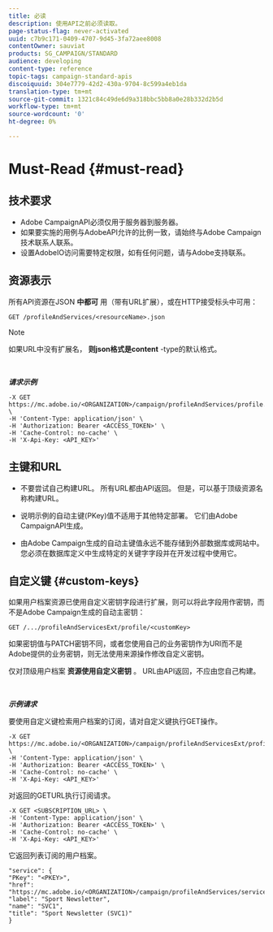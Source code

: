 ```yaml
---
title: 必读
description: 使用API之前必须读取。
page-status-flag: never-activated
uuid: c7b9c171-0409-4707-9d45-3fa72aee8008
contentOwner: sauviat
products: SG_CAMPAIGN/STANDARD
audience: developing
content-type: reference
topic-tags: campaign-standard-apis
discoiquuid: 304e7779-42d2-430a-9704-8c599a4eb1da
translation-type: tm+mt
source-git-commit: 1321c84c49de6d9a318bbc5bb8a0e28b332d2b5d
workflow-type: tm+mt
source-wordcount: '0'
ht-degree: 0%

---
```



# Must-Read {#must-read}

## 技术要求

* Adobe CampaignAPI必须仅用于服务器到服务器。
* 如果要实施的用例与AdobeAPI允许的比例一致，请始终与Adobe Campaign技术联系人联系。
* 设置AdobeIO访问需要特定权限，如有任何问题，请与Adobe支持联系。

## 资源表示

所有API资源在JSON **中都可** 用（带有URL扩展），或在HTTP接受标头中可用：

`GET /profileAndServices/<resourceName>.json`

>[!NOTE]
>
>如果URL中没有扩展名， **则json格式是content** -type的默认格式。

<br/>

***请求示例***

```
-X GET https://mc.adobe.io/<ORGANIZATION>/campaign/profileAndServices/profile.json \
-H 'Content-Type: application/json' \
-H 'Authorization: Bearer <ACCESS_TOKEN>' \
-H 'Cache-Control: no-cache' \
-H 'X-Api-Key: <API_KEY>'
```

## 主键和URL

* 不要尝试自己构建URL。 所有URL都由API返回。 但是，可以基于顶级资源名称构建URL。

* 说明示例的自动主键(PKey)值不适用于其他特定部署。 它们由Adobe CampaignAPI生成。

* 由Adobe Campaign生成的自动主键值永远不能存储到外部数据库或网站中。 您必须在数据库定义中生成特定的关键字字段并在开发过程中使用它。

## 自定义键 {#custom-keys}

如果用户档案资源已使用自定义密钥字段进行扩展，则可以将此字段用作密钥，而不是Adobe Campaign生成的自动主密钥：

`GET /.../profileAndServicesExt/profile/<customKey>`

如果密钥值与PATCH密钥不同，或者您使用自己的业务密钥作为URI而不是Adobe提供的业务密钥，则无法使用来源操作修改自定义密钥。

仅对顶级用户档案 **资源使用自定义密钥** 。 URL由API返回，不应由您自己构建。

<br/>

***示例请求***

要使用自定义键检索用户档案的订阅，请对自定义键执行GET操作。

```
-X GET https://mc.adobe.io/<ORGANIZATION>/campaign/profileAndServicesExt/profile/<customKey> \
-H 'Content-Type: application/json' \
-H 'Authorization: Bearer <ACCESS_TOKEN>' \
-H 'Cache-Control: no-cache' \
-H 'X-Api-Key: <API_KEY>'
```

对返回的GETURL执行订阅请求。

```
-X GET <SUBSCRIPTION_URL> \
-H 'Content-Type: application/json' \
-H 'Authorization: Bearer <ACCESS_TOKEN>' \
-H 'Cache-Control: no-cache' \
-H 'X-Api-Key: <API_KEY>'
```

它返回列表订阅的用户档案。

```
"service": {
"PKey": "<PKEY>",
"href": "https://mc.adobe.io/<ORGANIZATION>/campaign/profileAndServices/service/<PKEY>",
"label": "Sport Newsletter",
"name": "SVC1",
"title": "Sport Newsletter (SVC1)"
}
```
